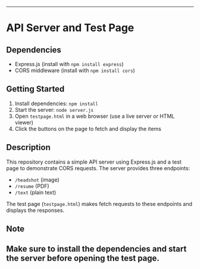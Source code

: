 ---

# **API Server and Test Page**

## **Dependencies**

- Express.js (install with `npm install express`)
- CORS middleware (install with `npm install cors`)

## **Getting Started**

1. Install dependencies: `npm install`
2. Start the server: `node server.js`
3. Open `testpage.html` in a web browser (use a live server or HTML viewer)
4. Click the buttons on the page to fetch and display the items

## **Description**

This repository contains a simple API server using Express.js and a test page to demonstrate CORS requests. The server provides three endpoints:

- `/headshot` (image)
- `/resume` (PDF)
- `/text` (plain text)

The test page (`testpage.html`) makes fetch requests to these endpoints and displays the responses.

## **Note**

## Make sure to install the dependencies and start the server before opening the test page.

